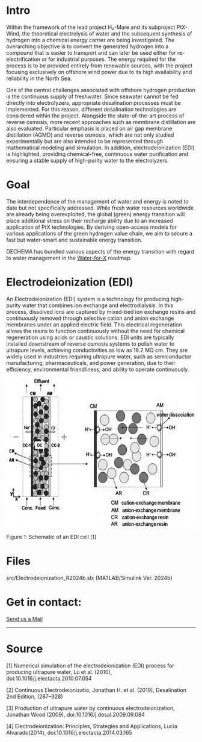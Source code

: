 # Intro
Within the framework of the lead project H₂-Mare and its subproject PtX-Wind, the theoretical electrolysis of water and the subsequent synthesis of hydrogen into a chemical energy carrier are being investigated. The overarching objective is to convert the generated hydrogen into a compound that is easier to transport and can later be used either for re-electrification or for industrial purposes. The energy required for the process is to be provided entirely from renewable sources, with the project focusing exclusively on offshore wind power due to its high availability and reliability in the North Sea.

One of the central challenges associated with offshore hydrogen production is the continuous supply of freshwater. Since seawater cannot be fed directly into electrolyzers, appropriate desalination processes must be implemented. For this reason, different desalination technologies are considered within the project. Alongside the state-of-the-art process of reverse osmosis, more recent approaches such as membrane distillation are also evaluated. Particular emphasis is placed on air gap membrane distillation (AGMD) and reverse osmosis, which are not only studied experimentally but are also intended to be represented through mathematical modeling and simulation. In addition, electrodeionization (EDI) is highlighted, providing chemical-free, continuous water purification and ensuring a stable supply of high-purity water to the electrolyzers.


# Goal
The interdependence of the management of water and energy is noted to date but not specifically addressed. While fresh water resources worldwide are already being overexploited, the global (green) energy transition will place additional stress on their recharge ability due to an increased application of PtX technologies. By deriving open-access models for various applications of the green hydrogen value chain, we aim to secure a fast but water-smart and sustainable energy transition.

DECHEMA has bundled various aspects of the energy transition with regard to water management in the [Water-for-X](https://dechema.de/Water_for_X.html) roadmap.

# Electrodeionization (EDI)
An Electrodeionization (EDI) system is a technology for producing high-purity water that combines ion exchange and electrodialysis. In this process, dissolved ions are captured by mixed-bed ion exchange resins and continuously removed through selective cation and anion exchange membranes under an applied electric field. This electrical regeneration allows the resins to function continuously without the need for chemical regeneration using acids or caustic solutions. EDI units are typically installed downstream of reverse osmosis systems to polish water to ultrapure levels, achieving conductivities as low as 18.2 MΩ·cm. They are widely used in industries requiring ultrapure water, such as semiconductor manufacturing, pharmaceuticals, and power generation, due to their efficiency, environmental friendliness, and ability to operate continuously.

<img align="center" height="400" src=images/EDI.jpeg>

Figure 1: Schematic of an EDI cell [1]

# Files
src/Electrodeionization_R2024b.slx (MATLAB/Simulink Ver. 2024b)

# Get in contact:
<a href="mailto:&#119;&#097;&#116;&#101;&#114;&#064;&#100;&#101;&#099;&#104;&#101;&#109;&#097;&#046;&#100;&#101;">Send us a Mail</a>

---

# Source

[1] Numerical simulation of the electrodeionization (EDI) process for producing ultrapure water, Lu et al. (2010), doi:10.1016/j.electacta.2010.07.054

[2] Continuous Electrodeionizatio, Jonathan H. et al. (2019), Desalination 2nd Edition, (287–328) 

[3] Production of ultrapure water by continuous electrodeionization, Jonathan Wood (2009), doi:10.1016/j.desal.2009.09.084

[4] Electrodeionization: Principles, Strategies and Applications, Lucia Alvarado(2014), doi:10.1016/j.electacta.2014.03.165